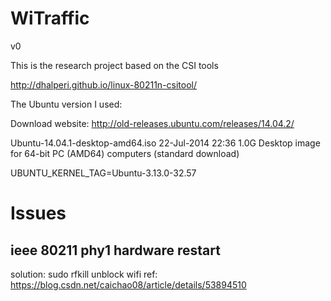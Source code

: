 # WiTraffic
v0 

This is the research project based on the CSI tools

http://dhalperi.github.io/linux-80211n-csitool/

The Ubuntu version I used:

Download website:
http://old-releases.ubuntu.com/releases/14.04.2/

Ubuntu-14.04.1-desktop-amd64.iso
   22-Jul-2014 22:36 1.0G Desktop image for 64-bit PC (AMD64) computers (standard download)

UBUNTU_KERNEL_TAG=Ubuntu-3.13.0-32.57

# Issues 

## ieee 80211 phy1 hardware restart
solution:
sudo rfkill unblock wifi
ref: https://blog.csdn.net/caichao08/article/details/53894510


